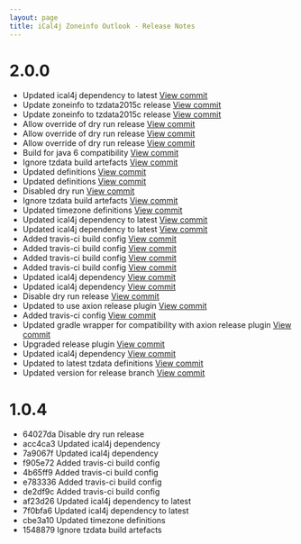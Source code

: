 ```yaml
---
layout: page
title: iCal4j Zoneinfo Outlook - Release Notes
---
```


# 2.0.0

* Updated ical4j dependency to latest [View commit](http://github.com/ical4j/ical4j-zoneinfo-outlook/commit/e2e27eb49604d5af7e724dc220dc6d17f354833b)
* Update zoneinfo to tzdata2015c release [View commit](http://github.com/ical4j/ical4j-zoneinfo-outlook/commit/6dda63fe228a4ed7a20e8bab497c17c3a5d7cad3)
* Update zoneinfo to tzdata2015c release [View commit](http://github.com/ical4j/ical4j-zoneinfo-outlook/commit/ff18b39e8594750f29fcfbf2464837a093678c1e)
* Allow override of dry run release [View commit](http://github.com/ical4j/ical4j-zoneinfo-outlook/commit/afba7ab9fcf338065d88a1c4d6b532576dfaed1a)
* Allow override of dry run release [View commit](http://github.com/ical4j/ical4j-zoneinfo-outlook/commit/c2283d0ef98b301316c87114de925e30f4333826)
* Allow override of dry run release [View commit](http://github.com/ical4j/ical4j-zoneinfo-outlook/commit/ea2f09f58acc53f15f59b6221761608fac9132c4)
* Build for java 6 compatibility [View commit](http://github.com/ical4j/ical4j-zoneinfo-outlook/commit/37934785bdc1b79a65d11dbce19e393b2596b869)
* Ignore tzdata build artefacts [View commit](http://github.com/ical4j/ical4j-zoneinfo-outlook/commit/d70228ed7f1ee4ac9215486682009e638c49b6e2)
* Updated definitions [View commit](http://github.com/ical4j/ical4j-zoneinfo-outlook/commit/20cabf125522befea12099fc3a9f8f3569a1ea11)
* Updated definitions [View commit](http://github.com/ical4j/ical4j-zoneinfo-outlook/commit/2026ddd794f2b2c259ae94092bf995844b4966a6)
* Disabled dry run [View commit](http://github.com/ical4j/ical4j-zoneinfo-outlook/commit/300def4e3030c3f374aa7c3dca2d76caec252297)
* Ignore tzdata build artefacts [View commit](http://github.com/ical4j/ical4j-zoneinfo-outlook/commit/1548879aa82cad63d977b1c7e564a3e4f0b38de3)
* Updated timezone definitions [View commit](http://github.com/ical4j/ical4j-zoneinfo-outlook/commit/cbe3a10d98ab4bab9991be68bbb208fd3fde0e4d)
* Updated ical4j dependency to latest [View commit](http://github.com/ical4j/ical4j-zoneinfo-outlook/commit/7f0bfa678b61847923b7baadfc400e2e7fd75b4e)
* Updated ical4j dependency to latest [View commit](http://github.com/ical4j/ical4j-zoneinfo-outlook/commit/af23d26976806b333af9a7a815338ebc798386d4)
* Added travis-ci build config [View commit](http://github.com/ical4j/ical4j-zoneinfo-outlook/commit/de2df9cfb80f4e79a6b6fd7ec65bdc1b784848b2)
* Added travis-ci build config [View commit](http://github.com/ical4j/ical4j-zoneinfo-outlook/commit/e783336db86506aa36885d881f79496fdb3f1188)
* Added travis-ci build config [View commit](http://github.com/ical4j/ical4j-zoneinfo-outlook/commit/4b65ff9937e2c32afc9c8957e1d93f2374582bf8)
* Added travis-ci build config [View commit](http://github.com/ical4j/ical4j-zoneinfo-outlook/commit/f905e72ce35d84ca3aac979a4785c01d0b5146ce)
* Updated ical4j dependency [View commit](http://github.com/ical4j/ical4j-zoneinfo-outlook/commit/7a9067ff34f0fa30f2d35725c34808a32ea600bf)
* Updated ical4j dependency [View commit](http://github.com/ical4j/ical4j-zoneinfo-outlook/commit/acc4ca34b494b9f4983e5bf200a8b2aa9cd3a190)
* Disable dry run release [View commit](http://github.com/ical4j/ical4j-zoneinfo-outlook/commit/64027dafefd7f162a5b7eb3b1a49221ffe8243bf)
* Updated to use axion release plugin [View commit](http://github.com/ical4j/ical4j-zoneinfo-outlook/commit/2b81ca11c676fbae6ec64bdc2acb485ecdba7ea7)
* Added travis-ci config [View commit](http://github.com/ical4j/ical4j-zoneinfo-outlook/commit/6019912cab4e46c9959b868e77d1c3d5bea0dc02)
* Updated gradle wrapper for compatibility with axion release plugin [View commit](http://github.com/ical4j/ical4j-zoneinfo-outlook/commit/dbf17e9fec69d1e0359aa5190c877dc4324fea2c)
* Upgraded release plugin [View commit](http://github.com/ical4j/ical4j-zoneinfo-outlook/commit/43881a1c82c42c2e574aefa62078d5169ff3e804)
* Updated ical4j dependency [View commit](http://github.com/ical4j/ical4j-zoneinfo-outlook/commit/af2b769d9c9e1ba3363af58c8d30c4df1aeb7d12)
* Updated to latest tzdata definitions [View commit](http://github.com/ical4j/ical4j-zoneinfo-outlook/commit/3485236429fa4f07b518025204a7749f277cb018)
* Updated version for release branch [View commit](http://github.com/ical4j/ical4j-zoneinfo-outlook/commit/86041dd7dbfb7976fe1e97a890cf4ef135aff609)

# 1.0.4

* 64027da Disable dry run release
* acc4ca3 Updated ical4j dependency
* 7a9067f Updated ical4j dependency
* f905e72 Added travis-ci build config
* 4b65ff9 Added travis-ci build config
* e783336 Added travis-ci build config
* de2df9c Added travis-ci build config
* af23d26 Updated ical4j dependency to latest
* 7f0bfa6 Updated ical4j dependency to latest
* cbe3a10 Updated timezone definitions
* 1548879 Ignore tzdata build artefacts

